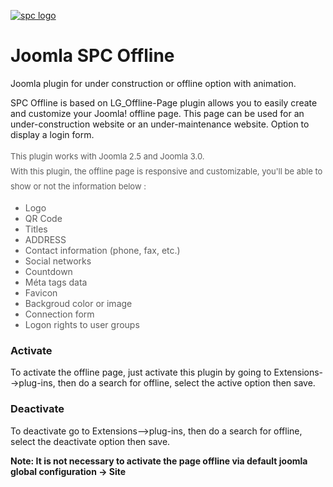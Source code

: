 [![spc logo](https://cldup.com/I-R7eDB7Q0.png)](http://www,silverpcgroup.com "silverpcgroup")

# Joomla SPC Offline
Joomla plugin for under construction or offline option with animation.

SPC Offline is based on LG_Offline-Page plugin allows you to easily create and customize your Joomla! offline page.
This page can be used for an under-construction website or an under-maintenance website. Option to display a login form.
      <div style="line-height:24px; font-weight:normal; font-size:13px;color:#5b5b5b">This plugin works with Joomla 2.5 and Joomla 3.0.</div>
      <div style="line-height:24px; font-weight:normal; font-size:13px;color:#5b5b5b">With this plugin, the offline page is responsive and customizable, you'll be able to show or not the information below :</div>
      <ul style="color:#5b5b5b;">
      	<li>Logo</li>
      	<li>QR Code</li>
      	<li>Titles</li>
      	<li>ADDRESS</li>
      	<li>Contact information (phone, fax, etc.)</li>
      	<li>Social networks</li>
      	<li>Countdown</li>
      	<li>Méta tags data</li>
      	<li>Favicon</li>
      	<li>Backgroud color or image</li>
      	<li>Connection form</li>
        <li>Logon rights to user groups</li>
      </ul> <p>
### Activate
To activate the offline page, just activate this plugin by going to Extensions-->plug-ins, then do a search for offline, select the active option then save.<p>

### Deactivate   	
To deactivate go to Extensions-->plug-ins, then do a search for offline, select the deactivate option then save. <p> 

<b>Note: It is not necessary</u> to activate the page offline via default joomla global configuration -> Site</b>
      